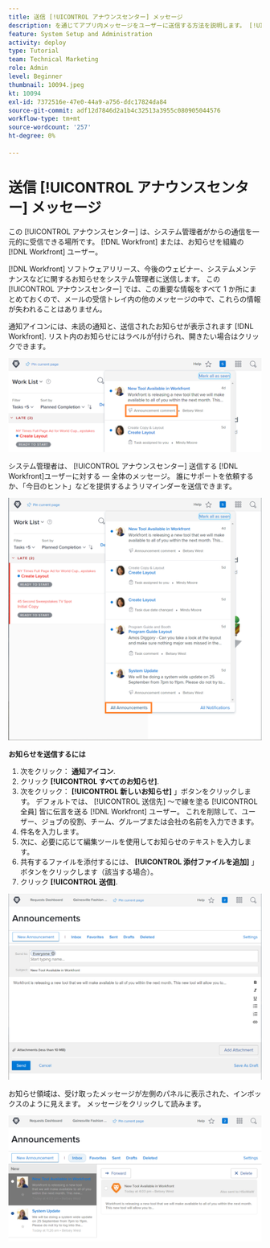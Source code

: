 ```yaml
---
title: 送信 [!UICONTROL アナウンスセンター] メッセージ
description: を通じてアプリ内メッセージをユーザーに送信する方法を説明します。 [!UICONTROL アナウンスセンター].
feature: System Setup and Administration
activity: deploy
type: Tutorial
team: Technical Marketing
role: Admin
level: Beginner
thumbnail: 10094.jpeg
kt: 10094
exl-id: 7372516e-47e0-44a9-a756-ddc17824da84
source-git-commit: adf12d7846d2a1b4c32513a3955c080905044576
workflow-type: tm+mt
source-wordcount: '257'
ht-degree: 0%

---
```


<!---
this has the same content as the system administrator notification setup and mangement section of the email and inapp notificiations learning path
--->

# 送信 [!UICONTROL アナウンスセンター] メッセージ

この [!UICONTROL アナウンスセンター] は、システム管理者がからの通信を一元的に受信できる場所です。 [!DNL Workfront] または、お知らせを組織の [!DNL Workfront] ユーザー。

[!DNL Workfront] ソフトウェアリリース、今後のウェビナー、システムメンテナンスなどに関するお知らせをシステム管理者に送信します。 この [!UICONTROL アナウンスセンター] では、この重要な情報をすべて 1 か所にまとめておくので、メールの受信トレイ内の他のメッセージの中で、これらの情報が失われることはありません。

通知アイコンには、未読の通知と、送信されたお知らせが表示されます [!DNL Workfront]. リスト内のお知らせにはラベルが付けられ、開きたい場合はクリックできます。

![通知アイコンの下のメッセージリストでのお知らせ](assets/admin-fund-announcements-1.png)

システム管理者は、 [!UICONTROL アナウンスセンター] 送信する [!DNL Workfront]ユーザーに対する — 全体のメッセージ。 誰にサポートを依頼するか、「今日のヒント」などを提供するようリマインダーを送信できます。

![[!UICONTROL すべてのお知らせ] リンク](assets/admin-fund-announcements-2.png)

**お知らせを送信するには**

1. 次をクリック： **通知アイコン**.
1. クリック **[!UICONTROL すべてのお知らせ]**.
1. 次をクリック： **[!UICONTROL 新しいお知らせ]** 」ボタンをクリックします。 デフォルトでは、 [!UICONTROL 送信先] ～で線を塗る [!UICONTROL 全員] 皆に伝言を送る [!DNL Workfront] ユーザー。 これを削除して、ユーザー、ジョブの役割、チーム、グループまたは会社の名前を入力できます。
1. 件名を入力します。
1. 次に、必要に応じて編集ツールを使用してお知らせのテキストを入力します。
1. 共有するファイルを添付するには、 **[!UICONTROL 添付ファイルを追加]** 」ボタンをクリックします（該当する場合）。
1. クリック **[!UICONTROL 送信]**.

![お知らせを [!UICONTROL お知らせ] ページ](assets/admin-fund-announcements-3.png)

お知らせ領域は、受け取ったメッセージが左側のパネルに表示された、インボックスのように見えます。 メッセージをクリックして読みます。

![お知らせページ](assets/admin-fund-announcements-4.png)
